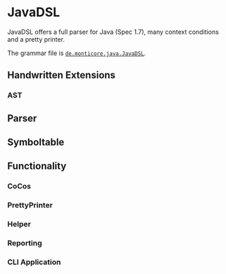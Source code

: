 # JavaDSL
JavaDSL offers a full parser for Java (Spec 1.7), many context conditions and
a pretty printer.

The grammar file is [`de.monticore.java.JavaDSL`][JavaDSL].

## Handwritten Extensions
### AST

## Parser
## Symboltable

## Functionality
### CoCos

### PrettyPrinter

### Helper

### Reporting
 
### CLI Application

[JavaDSL]: https://git.rwth-aachen.de/monticore/javaDSL/blob/dev/javaDSL/src/main/grammars/de/monticore/java/JavaDSL.mc4
